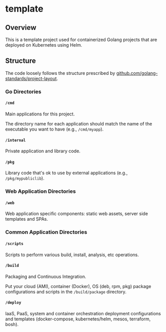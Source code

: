# template #

## Overview ##
This is a template project used for containerized 
Golang projects that are deployed on Kubernetes using Helm.

## Structure ##
The code loosely follows the structure prescribed by [github.com/golang-standards/project-layout](https://github.com/golang-standards/project-layout).

### Go Directories

#### `/cmd`

Main applications for this project.

The directory name for each application should match the name of the executable you want to have (e.g., `/cmd/myapp`).

#### `/internal`

Private application and library code. 

#### `/pkg`

Library code that's ok to use by external applications (e.g., `/pkg/mypubliclib`).

### Web Application Directories

#### `/web`

Web application specific components: static web assets, server side templates and SPAs.

### Common Application Directories

#### `/scripts`

Scripts to perform various build, install, analysis, etc operations.

#### `/build`

Packaging and Continuous Integration.

Put your cloud (AMI), container (Docker), OS (deb, rpm, pkg) package configurations and scripts in the `/build/package` directory.

#### `/deploy`

IaaS, PaaS, system and container orchestration deployment configurations and templates (docker-compose, kubernetes/helm, mesos, terraform, bosh).